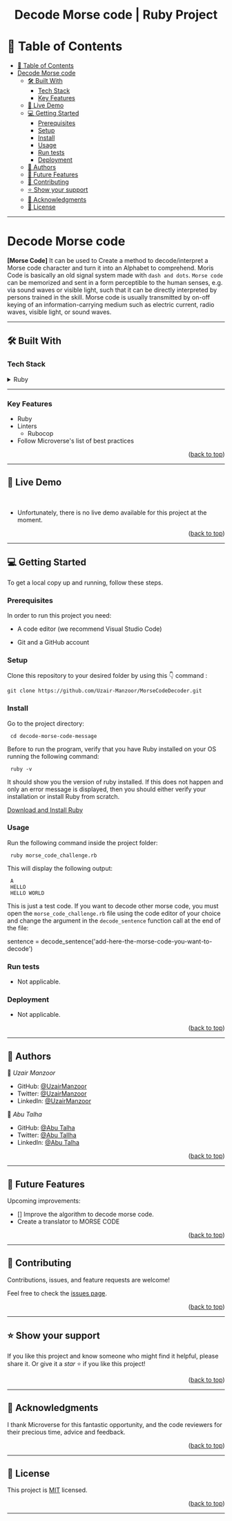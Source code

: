 <a name="readme-top"></a>

<div align="center">
  <h1><b>Decode Morse code | Ruby Project</b></h1>
</div>

<!-- TABLE OF CONTENTS -->

# 📗 Table of Contents

- [📗 Table of Contents](#-table-of-contents)
- [Decode Morse code ](#decode-morse-code-)
  - [🛠 Built With ](#-built-with-)
    - [Tech Stack ](#tech-stack-)
    - [Key Features ](#key-features-)
  - [🚀 Live Demo ](#-live-demo-)
  - [💻 Getting Started ](#-getting-started-)
    - [Prerequisites](#prerequisites)
    - [Setup](#setup)
    - [Install](#install)
    - [Usage](#usage)
    - [Run tests](#run-tests)
    - [Deployment](#deployment)
  - [👥 Authors ](#-authors-)
  - [🔭 Future Features ](#-future-features-)
  - [🤝 Contributing ](#-contributing-)
  - [⭐️ Show your support ](#️-show-your-support-)
  - [🙏 Acknowledgments ](#-acknowledgments-)
  - [📝 License ](#-license-)

---

<!-- PROJECT DESCRIPTION -->

#  Decode Morse code <a name="about-project"></a>

**[Morse Code]** It can be used to Create a method to decode/interpret a Morse code character and turn it into an Alphabet to comprehend. Moris Code is basically an old signal system made with `dash and dots`. `Morse code` can be memorized and sent in a form perceptible to the human senses, e.g. via sound waves or visible light, such that it can be directly interpreted by persons trained in the skill. Morse code is usually transmitted by on-off keying of an information-carrying medium such as electric current, radio waves, visible light, or sound waves.

---

## 🛠 Built With <a name="built-with"></a>

### Tech Stack <a name="tech-stack"></a>

<details>
  <summary>Ruby</summary>
  <ul>
    <li><a href="https://www.ruby-lang.org/en/">Ruby Official Website</a></li>
  </ul>
</details>

---

<!-- Features -->

### Key Features <a name="key-features"></a>

<ul>
  <li>Ruby</li>
  <li>Linters
    <ul>
      <li>Rubocop</li>
    </ul>
  </li>
  <li>Follow Microverse's list of best practices</li>
</ul>

<p align="right">(<a href="#readme-top">back to top</a>)</p>

---


## 🚀 Live Demo <a name="live-demo"></a>
<br>

- Unfortunately, there is no live demo available for this project at the moment.

<p align="right">(<a href="#readme-top">back to top</a>)</p>


---

<!-- GETTING STARTED -->

## 💻 Getting Started <a name="getting-started"></a>

To get a local copy up and running, follow these steps.

### Prerequisites

In order to run this project you need:

<ul>
    <li><p>A code editor (we recommend Visual Studio Code)</p></li>
</ul>

<ul>
    <li><p>Git and a GitHub account</p></li>
</ul>

### Setup

Clone this repository to your desired folder by using this 👇️ command :

```
git clone https://github.com/Uzair-Manzoor/MorseCodeDecoder.git
```

### Install

Go to the project directory:

```
 cd decode-morse-code-message
```

Before to run the program, verify that you have Ruby installed on your OS running the following command:

```
 ruby -v
```

It should show you the version of ruby ​​installed. If this does not happen and only an error message is displayed, then you should either verify your installation or install Ruby from scratch.

[Download and Install Ruby](https://www.ruby-lang.org/en/downloads/)


### Usage

Run the following command inside the project folder:

```
 ruby morse_code_challenge.rb
```


This will display the following output:


```
 A
 HELLO
 HELLO WORLD
```

This is just a test code. If you want to decode other morse code, you must open the `morse_code_challenge.rb` file using the code editor of your choice and change the argument in the `decode_sentence` function call at the end of the file:



sentence = decode_sentence('add-here-the-morse-code-you-want-to-decode')


### Run tests

- Not applicable.

### Deployment

- Not applicable.

<p align="right">(<a href="#readme-top">back to top</a>)</p>

---

<!-- AUTHORS -->

## 👥 Authors <a name="authors"></a>

👤 *Uzair Manzoor*

- GitHub: [@UzairManzoor](https://github.com/Uzair-Manzoor)
- Twitter: [@UzairManzoor](https://x.com/)
- LinkedIn: [@UzairManzoor](https://www.linkedin.com/in/)

👤 *Abu Talha*

- GitHub: [@Abu Talha](https://github.com/abutalha3)
- Twitter: [@Abu Tallha](https://twitter.com/)
- LinkedIn: [@Abu Talha](https://www.linkedin.com/in/)

<p align="right">(<a href="#readme-top">back to top</a>)</p>

---

<!-- FUTURE FEATURES -->

## 🔭 Future Features <a name="future-features"></a>

Upcoming improvements:

- [] Improve the algorithm to decode morse code.
- Create a translator to MORSE CODE


<p align="right">(<a href="#readme-top">back to top</a>)</p>

---

<!-- CONTRIBUTING -->

## 🤝 Contributing <a name="contributing"></a>

Contributions, issues, and feature requests are welcome!

Feel free to check the [issues page](https://github.com/Uzair-Manzoor/MorseCodeDecoder/issues).

<p align="right">(<a href="#readme-top">back to top</a>)</p>

---

<!-- SUPPORT -->

## ⭐️ Show your support <a name="support"></a>

If you like this project and know someone who might find it helpful, please share it.
Or give it a *star* ⭐️ if you like this project!

<p align="right">(<a href="#readme-top">back to top</a>)</p>

---

<!-- ACKNOWLEDGEMENTS -->

## 🙏 Acknowledgments <a name="acknowledgements"></a>

I thank Microverse for this fantastic opportunity, and the code reviewers for their precious time, advice and feedback.

<p align="right">(<a href="#readme-top">back to top</a>)</p>

---

<!-- LICENSE -->

## 📝 License <a name="license"></a>

This project is [MIT](./LICENSE) licensed.

<p align="right">(<a href="#readme-top">back to top</a>)</p>

---
